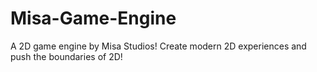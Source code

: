 # Misa-Game-Engine
A  2D game engine by Misa Studios! Create modern 2D experiences and push the boundaries of 2D! 
